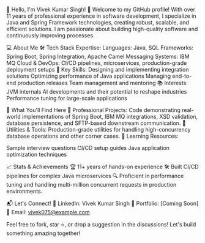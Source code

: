 👋 Hello, I'm Vivek Kumar Singh!
🌟 Welcome to my GitHub profile! With over 11 years of professional experience in software development, I specialize in Java and Spring Framework technologies, creating robust, scalable, and efficient solutions. I am passionate about building high-quality software and continuously improving processes.

💻 About Me
🛠️ Tech Stack Expertise:
Languages: Java, SQL
Frameworks: Spring Boot, Spring Integration, Apache Camel
Messaging Systems: IBM MQ
Cloud & DevOps: CI/CD pipelines, microservices, production-grade deployment setups
🧩 Key Skills:
Designing and implementing integration solutions
Optimizing performance of Java applications
Managing end-to-end production releases
Team management and mentoring
📚 Interests:
JVM internals
AI developments and their potential to reshape industries
Performance tuning for large-scale applications

🚀 What You'll Find Here
🔹 Professional Projects: Code demonstrating real-world implementations of Spring Boot, IBM MQ integrations, XSD validation, database persistence, and SFTP-based downstream communication.
🔹 Utilities & Tools: Production-grade utilities for handling high-concurrency database operations and other corner cases.
🔹 Learning Resources:

Sample interview questions
CI/CD setup guides
Java application optimization techniques

📈 Stats & Achievements
🏆 11+ years of hands-on experience
🛠️ Built CI/CD pipelines for complex Java microservices
🔍 Proficient in performance tuning and handling multi-million concurrent requests in production environments.

📬 Let's Connect!
💼 LinkedIn: Vivek Kumar Singh
📝 Portfolio: [Coming Soon]
📧 Email: vivek075@example.com

Feel free to fork, star ⭐️, or drop a suggestion in the discussions! Let's build something amazing together!
